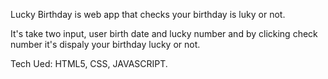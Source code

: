 Lucky Birthday is web app that checks your birthday is luky or not.

It's take two input, user birth date and lucky number and by clicking check number it's dispaly your birthday lucky or not.

Tech Ued: HTML5, CSS, JAVASCRIPT.

